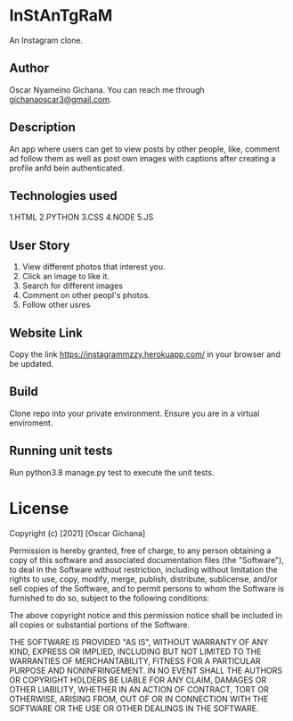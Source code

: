 # InStAnTgRaM

An Instagram clone.

## Author

Oscar Nyameino Gichana. You can reach me through gichanaoscar3@gmail.com.

## Description

An app where users can get to view posts by other people, like, comment ad follow them as well as post own images with captions after creating a profile anfd bein authenticated.

## Technologies used

1.HTML 2.PYTHON 3.CSS 4.NODE 5.JS

## User Story

1. View different photos that interest you.
2. Click an image to like it.
3. Search for different images
4. Comment on other peopl's photos.
5. Follow other usres

## Website Link

Copy the link https://instagrammzzy.herokuapp.com/ in your browser and be updated.


## Build

Clone repo into your private environment. Ensure you are in a virtual enviroment.

## Running unit tests

Run python3.8 manage.py test to execute the unit tests.




# License

Copyright (c) [2021] [Oscar Gichana]

Permission is hereby granted, free of charge, to any person obtaining a copy of this software and associated documentation files (the "Software"), to deal in the Software without restriction, including without limitation the rights to use, copy, modify, merge, publish, distribute, sublicense, and/or sell copies of the Software, and to permit persons to whom the Software is furnished to do so, subject to the following conditions:

The above copyright notice and this permission notice shall be included in all copies or substantial portions of the Software.

THE SOFTWARE IS PROVIDED "AS IS", WITHOUT WARRANTY OF ANY KIND, EXPRESS OR IMPLIED, INCLUDING BUT NOT LIMITED TO THE WARRANTIES OF MERCHANTABILITY, FITNESS FOR A PARTICULAR PURPOSE AND NONINFRINGEMENT. IN NO EVENT SHALL THE AUTHORS OR COPYRIGHT HOLDERS BE LIABLE FOR ANY CLAIM, DAMAGES OR OTHER LIABILITY, WHETHER IN AN ACTION OF CONTRACT, TORT OR OTHERWISE, ARISING FROM, OUT OF OR IN CONNECTION WITH THE SOFTWARE OR THE USE OR OTHER DEALINGS IN THE SOFTWARE.
